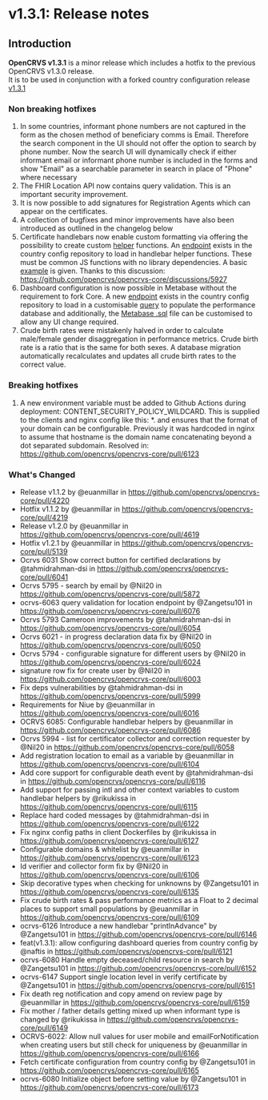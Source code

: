 # v1.3.1: Release notes

## Introduction

**OpenCRVS v1.3.1** is a minor release which includes a hotfix to the previous OpenCRVS v1.3.0 release.\
It is to be used in conjunction with a forked country configuration release [v1.3.1](https://github.com/opencrvs/opencrvs-countryconfig/releases/tag/v1.3.1)

### Non breaking hotfixes

1. In some countries, informant phone numbers are not captured in the form as the chosen method of beneficiary comms is Email. Therefore the search component in the UI should not offer the option to search by phone number. Now the search UI will dynamically check if either informant email or informant phone number is included in the forms and show "Email" as a searchable parameter in search in place of "Phone" where necessary
2. The FHIR Location API now contains query validation. This is an important security improvement.
3. It is now possible to add signatures for Registration Agents which can appear on the certificates.
4. A collection of bugfixes and minor improvements have also been introduced as outlined in the changelog below
5. Certificate handlebars now enable custom formatting via offering the possibility to create custom [helper](https://handlebarsjs.com/guide/block-helpers.html#basic-blocks) functions. An [endpoint](https://github.com/opencrvs/opencrvs-countryconfig/blob/d2af4b9894dcd494bd504f46f0bc449742fed7c4/src/index.ts#L341) exists in the country config repository to load in handlebar helper functions. These must be common JS functions with no library dependencies. A basic [example](https://github.com/opencrvs/opencrvs-countryconfig/blob/master/src/form/common/certificate/handlebars/helpers.ts) is given. Thanks to this discussion: https://github.com/opencrvs/opencrvs-core/discussions/5927
6. Dashboard configuration is now possible in Metabase without the requirement to fork Core. A new [endpoint](https://github.com/opencrvs/opencrvs-countryconfig/blob/d2af4b9894dcd494bd504f46f0bc449742fed7c4/src/index.ts#L363) exists in the country config repository to load in a customisable [query](https://github.com/opencrvs/opencrvs-countryconfig/blob/master/src/api/dashboards/queries.ts) to populate the performance database and additionally, the [Metabase .sql](https://github.com/opencrvs/opencrvs-countryconfig/blob/master/src/api/dashboards/file/metabase.init.db.sql) file can be customised to allow any UI change required.
7. Crude birth rates were mistakenly halved in order to calculate male/female gender disaggregation in performance metrics. Crude birth rate is a ratio that is the same for both sexes. A database migration automatically recalculates and updates all crude birth rates to the correct value.

### Breaking hotfixes

1. A new environment variable must be added to Github Actions during deployment: CONTENT\_SECURITY\_POLICY\_WILDCARD. This is supplied to the clients and nginx config like this: \*. and ensures that the format of your domain can be configurable. Previously it was hardcoded in nginx to assume that hostname is the domain name concatenating beyond a dot separated subdomain. Resolved in: https://github.com/opencrvs/opencrvs-core/pull/6123

### What's Changed

* Release v1.1.2 by @euanmillar in https://github.com/opencrvs/opencrvs-core/pull/4220
* Hotfix v1.1.2 by @euanmillar in https://github.com/opencrvs/opencrvs-core/pull/4219
* Release v1.2.0 by @euanmillar in https://github.com/opencrvs/opencrvs-core/pull/4619
* Hotfix v1.2.1 by @euanmillar in https://github.com/opencrvs/opencrvs-core/pull/5139
* Ocrvs 6031 Show correct button for certified declarations by @tahmidrahman-dsi in https://github.com/opencrvs/opencrvs-core/pull/6041
* Ocrvs 5795 - search by email by @Nil20 in https://github.com/opencrvs/opencrvs-core/pull/5872
* ocrvs-6063 query validation for location endpoint by @Zangetsu101 in https://github.com/opencrvs/opencrvs-core/pull/6076
* Ocrvs 5793 Cameroon improvements by @tahmidrahman-dsi in https://github.com/opencrvs/opencrvs-core/pull/6054
* Ocrvs 6021 - in progress declaration data fix by @Nil20 in https://github.com/opencrvs/opencrvs-core/pull/6050
* Ocrvs 5794 - configurable signature for different users by @Nil20 in https://github.com/opencrvs/opencrvs-core/pull/6024
* signature row fix for create user by @Nil20 in https://github.com/opencrvs/opencrvs-core/pull/6003
* Fix deps vulnerabilities by @tahmidrahman-dsi in https://github.com/opencrvs/opencrvs-core/pull/5999
* Requirements for Niue by @euanmillar in https://github.com/opencrvs/opencrvs-core/pull/6016
* OCRVS 6085: Configurable handlebar helpers by @euanmillar in https://github.com/opencrvs/opencrvs-core/pull/6086
* Ocrvs 5994 - list for certificator collector and correction requester by @Nil20 in https://github.com/opencrvs/opencrvs-core/pull/6058
* Add registration location to email as a variable by @euanmillar in https://github.com/opencrvs/opencrvs-core/pull/6104
* Add core support for configurable death event by @tahmidrahman-dsi in https://github.com/opencrvs/opencrvs-core/pull/6116
* Add support for passing intl and other context variables to custom handlebar helpers by @rikukissa in https://github.com/opencrvs/opencrvs-core/pull/6115
* Replace hard coded messages by @tahmidrahman-dsi in https://github.com/opencrvs/opencrvs-core/pull/6122
* Fix nginx config paths in client Dockerfiles by @rikukissa in https://github.com/opencrvs/opencrvs-core/pull/6127
* Configurable domains & whitelist by @euanmillar in https://github.com/opencrvs/opencrvs-core/pull/6123
* Id verifier and collector form fix by @Nil20 in https://github.com/opencrvs/opencrvs-core/pull/6106
* Skip decorative types when checking for unknowns by @Zangetsu101 in https://github.com/opencrvs/opencrvs-core/pull/6135
* Fix crude birth rates & pass performance metrics as a Float to 2 decimal places to support small populations by @euanmillar in https://github.com/opencrvs/opencrvs-core/pull/6109
* ocrvs-6126 Introduce a new handlebar "printInAdvance" by @Zangetsu101 in https://github.com/opencrvs/opencrvs-core/pull/6146
* feat(v1.3.1): allow configuring dashboard queries from country config by @naftis in https://github.com/opencrvs/opencrvs-core/pull/6121
* ocrvs-6080 Handle empty deceased/child resource in search by @Zangetsu101 in https://github.com/opencrvs/opencrvs-core/pull/6152
* ocrvs-6147 Support single location level in verify certificate by @Zangetsu101 in https://github.com/opencrvs/opencrvs-core/pull/6151
* Fix death reg notification and copy amend on review page by @euanmillar in https://github.com/opencrvs/opencrvs-core/pull/6159
* Fix mother / father details getting mixed up when informant type is changed by @rikukissa in https://github.com/opencrvs/opencrvs-core/pull/6149
* OCRVS-6022: Allow null values for user mobile and emailForNotification when creating users but still check for uniqueness by @euanmillar in https://github.com/opencrvs/opencrvs-core/pull/6166
* Fetch certificate configuration from country config by @Zangetsu101 in https://github.com/opencrvs/opencrvs-core/pull/6165
* ocrvs-6080 Initialize object before setting value by @Zangetsu101 in https://github.com/opencrvs/opencrvs-core/pull/6173
